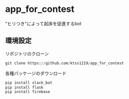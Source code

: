 # app_for_contest
"ヒリつき"によって起床を促進するbot

## 環境設定
リポジトリのクローン
```python
git clone https://github.com/ktss1219/app_for_contest
```
各種パッケージのダウンロード

```python
pip install slack_bot
pip install flask
pip install firebase
```

